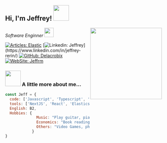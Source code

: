 <h2> Hi, I'm Jeffrey! <img src="https://media.giphy.com/media/VOoHZQ5TfMGQmuAdtV/giphy.gif" width="50"></h2>
<img align='right' src="https://media.giphy.com/media/JCElwGNuZDy9L8POtZ/giphy.gif" width="230">
<p><em>Software Enginner <img src="https://media.giphy.com/media/Sh7FMlRTsgB8lO8WKJ/giphy.gif" width="30">
</em></p>

[![Articles: Elastic](https://img.shields.io/badge/-Articles:Elastic-blue?style=flat-square&logo=Linkedin&logoColor=white)](https://www.elastic.co/search-labs/author/jeffrey-rengifo)
[![Linkedin: Jeffrey](https://img.shields.io/badge/-Jeffrey-blue?style=flat-square&logo=Linkedin&logoColor=white&link=[https://www.linkedin.com/in/jeffrey-s-rengifo-marin-b2573722a/](https://www.linkedin.com/in/jeffrey-rerin/))](https://www.linkedin.com/in/jeffrey-rerin/)
[![GitHub: Delacrobix](https://img.shields.io/github/followers/Delacrobix?label=follow&style=social)](https://github.com/Delacrobix)
[![WebSite: Jeffrm](https://img.shields.io/badge/-Personal%20website-yellowgreen)](https://www.jeffrm.com.co)


### <img src="https://media.giphy.com/media/9PrFY6INWWTNORgp2P/giphy.gif" width="50"> A little more about me...  

```javascript
const Jeff = {
  code: ['Javascript', 'Typescript', 'Python'],
  tools: ['NextJS', 'React', 'Elasticsearch', 'GenAI'],
  English: B2,
  Hobbies: {
              Music: "Play guitar, piano and sing",
              Economics: "Book reading",
              Others: "Video Games, photography"
            }
}
